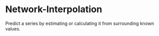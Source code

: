 # Network-Interpolation
Predict a series by estimating or calculating it from surrounding known values.
